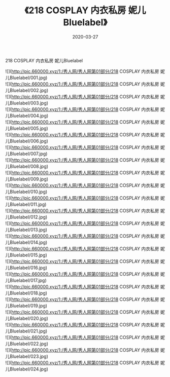 ﻿---
layout: post
title:  《218 COSPLAY 内衣私房 妮儿Bluelabel》
date:   2020-03-27
img: http://pic.660000.xyz/1:/秀人网/秀人网第01部分/218 COSPLAY 内衣私房 妮儿Bluelabel/000.jpg
categories: [美女, 清纯, 唯美]
---

218 COSPLAY 内衣私房 妮儿Bluelabel

  ![](http://pic.660000.xyz/1:/秀人网/秀人网第01部分/218 COSPLAY 内衣私房 妮儿Bluelabel/001.jpg) <br> ![](http://pic.660000.xyz/1:/秀人网/秀人网第01部分/218 COSPLAY 内衣私房 妮儿Bluelabel/002.jpg) <br> ![](http://pic.660000.xyz/1:/秀人网/秀人网第01部分/218 COSPLAY 内衣私房 妮儿Bluelabel/003.jpg) <br> ![](http://pic.660000.xyz/1:/秀人网/秀人网第01部分/218 COSPLAY 内衣私房 妮儿Bluelabel/004.jpg) <br> ![](http://pic.660000.xyz/1:/秀人网/秀人网第01部分/218 COSPLAY 内衣私房 妮儿Bluelabel/005.jpg) <br> ![](http://pic.660000.xyz/1:/秀人网/秀人网第01部分/218 COSPLAY 内衣私房 妮儿Bluelabel/006.jpg) <br> ![](http://pic.660000.xyz/1:/秀人网/秀人网第01部分/218 COSPLAY 内衣私房 妮儿Bluelabel/007.jpg) <br> ![](http://pic.660000.xyz/1:/秀人网/秀人网第01部分/218 COSPLAY 内衣私房 妮儿Bluelabel/008.jpg) <br> ![](http://pic.660000.xyz/1:/秀人网/秀人网第01部分/218 COSPLAY 内衣私房 妮儿Bluelabel/009.jpg) <br> ![](http://pic.660000.xyz/1:/秀人网/秀人网第01部分/218 COSPLAY 内衣私房 妮儿Bluelabel/010.jpg) <br> ![](http://pic.660000.xyz/1:/秀人网/秀人网第01部分/218 COSPLAY 内衣私房 妮儿Bluelabel/011.jpg) <br> ![](http://pic.660000.xyz/1:/秀人网/秀人网第01部分/218 COSPLAY 内衣私房 妮儿Bluelabel/012.jpg) <br> ![](http://pic.660000.xyz/1:/秀人网/秀人网第01部分/218 COSPLAY 内衣私房 妮儿Bluelabel/013.jpg) <br> ![](http://pic.660000.xyz/1:/秀人网/秀人网第01部分/218 COSPLAY 内衣私房 妮儿Bluelabel/014.jpg) <br> ![](http://pic.660000.xyz/1:/秀人网/秀人网第01部分/218 COSPLAY 内衣私房 妮儿Bluelabel/015.jpg) <br> ![](http://pic.660000.xyz/1:/秀人网/秀人网第01部分/218 COSPLAY 内衣私房 妮儿Bluelabel/016.jpg) <br> ![](http://pic.660000.xyz/1:/秀人网/秀人网第01部分/218 COSPLAY 内衣私房 妮儿Bluelabel/017.jpg) <br> ![](http://pic.660000.xyz/1:/秀人网/秀人网第01部分/218 COSPLAY 内衣私房 妮儿Bluelabel/018.jpg) <br> ![](http://pic.660000.xyz/1:/秀人网/秀人网第01部分/218 COSPLAY 内衣私房 妮儿Bluelabel/019.jpg) <br> ![](http://pic.660000.xyz/1:/秀人网/秀人网第01部分/218 COSPLAY 内衣私房 妮儿Bluelabel/020.jpg) <br> ![](http://pic.660000.xyz/1:/秀人网/秀人网第01部分/218 COSPLAY 内衣私房 妮儿Bluelabel/021.jpg) <br> ![](http://pic.660000.xyz/1:/秀人网/秀人网第01部分/218 COSPLAY 内衣私房 妮儿Bluelabel/022.jpg) <br> ![](http://pic.660000.xyz/1:/秀人网/秀人网第01部分/218 COSPLAY 内衣私房 妮儿Bluelabel/023.jpg) <br> ![](http://pic.660000.xyz/1:/秀人网/秀人网第01部分/218 COSPLAY 内衣私房 妮儿Bluelabel/024.jpg) <br>